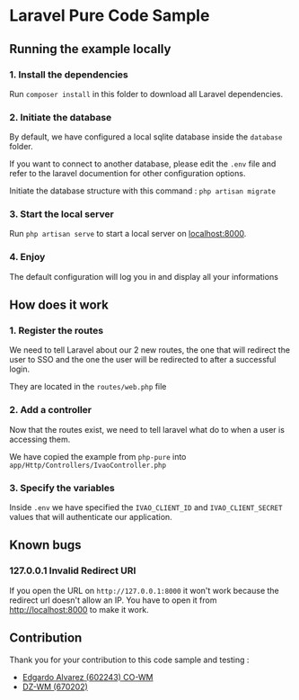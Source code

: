 # Laravel Pure Code Sample
## Running the example locally 
### 1. Install the dependencies
Run `composer install` in this folder to download all Laravel dependencies.

### 2. Initiate the database
By default, we have configured a local sqlite database inside the `database` folder. 

If you want to connect to another database, please edit the `.env` file and refer to the laravel documention for other configuration options.

Initiate the database structure with this command : `php artisan migrate`

### 3. Start the local server
Run `php artisan serve` to start a local server on [localhost:8000](http://localhost:8000).

### 4. Enjoy
The default configuration will log you in and display all your informations

## How does it work

### 1. Register the routes 
We need to tell Laravel about our 2 new routes, the one that will redirect the user to SSO and the one the user will be redirected to after a successful login.

They are located in the `routes/web.php` file

### 2. Add a controller

Now that the routes exist, we need to tell laravel what do to when a user is accessing them. 

We have copied the example from `php-pure` into `app/Http/Controllers/IvaoController.php`

### 3. Specify the variables
Inside `.env` we have specified the `IVAO_CLIENT_ID` and `IVAO_CLIENT_SECRET` values that will authenticate our application.

## Known bugs

### 127.0.0.1 Invalid Redirect URI
If you open the URL on `http://127.0.0.1:8000` it won't work because the redirect url doesn't allow an IP. You have to open it from [http://localhost:8000](http://localhost:8000) to make it work.

## Contribution 

Thank you for your contribution to this code sample and testing : 
 - [Edgardo Alvarez (602243) CO-WM](https://github.com/edgardoalvarez100)
 - [DZ-WM (670202)](https://github.com/belmeg)
